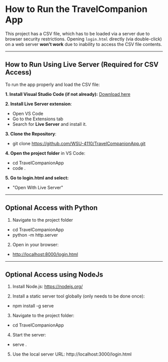 # How to Run the TravelCompanion App


This project has a CSV file, which has to be loaded via a server due to browser security restrictions. Opening `login.html` directly (via double-click) on a web server
**won’t work** due to inability to access the CSV file contents. 

---

## How to Run Using Live Server (Required for CSV Access)

To run the app properly and load the CSV file:

**1. Install Visual Studio Code (if not already):**
   [Download here](https://code.visualstudio.com/)

**2. Install Live Server extension**:
   - Open VS Code
   - Go to the Extensions tab
   - Search for **Live Server** and install it.
     
**3. Clone the Repository**:
- git clone https://github.com/WSU-4110/TravelCompanionApp.git

**4. Open the project folder** in VS Code:
   - cd TravelCompanionApp
   - code .

**5. Go to login.html and select:**
   - "Open With Live Server"
---
## Optional Access with Python
1. Navigate to the project folder
- cd TravelCompanionApp
- python -m http.server
  
2. Open in your browser:
- [http://localhost:8000/login.html](http://localhost:8000/login.html)
---
## Optional Access using NodeJs
1. Install Node.js:
  https://nodejs.org/

2. Install a static server tool globally (only needs to be done once):

- npm install -g serve

3. Navigate to the project folder:

- cd TravelCompanionApp

4. Start the server:

- serve .

5. Use the local server URL:
   http://localhost:3000/login.html
